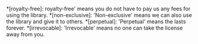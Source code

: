 *[royalty-free]: royalty-free' means you do not have to pay us any fees for using the library.
*[non-exclusive]: 'Non-exclusive' means we can also use the library and give it to others.
*[perpetual]: 'Perpetual' means the lasts forever.
*[irrevocable]: 'Irrevocable' means no one can take the license away from you.
